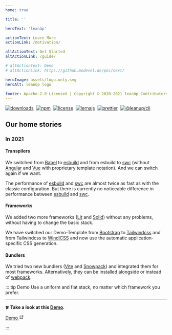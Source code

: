 ```yaml
---
home: true

title: ''

heroText: 'leanûp'

actionText: Learn More
actionLink: /motivation/

altActionText: Get Started
altActionLink: /guide/

# altActionText: Demo
# altActionLink: https://github.modevel.de/poc/next/

heroImage: assets/logo.only.svg
heroAlt: leanûp logo

footer: Apache-2.0 Licensed | Copyright © 2020-2021 leanûp Contributors
---
```


[![downloads][downloads]][downloads-url]&#160;
[![npm][npm]][npm-url]&#160;
[![license][license]][license-url]&#160;
[![lernajs][lernajs]][lernajs-url]&#160;
[![prettier][prettier]][prettier-url]&#160;
[![@leanup/cli](https://snyk.io/advisor/npm-package/@leanup/cli/badge.svg)](https://snyk.io/advisor/npm-package/@leanup/cli)

[downloads]: https://img.shields.io/npm/dt/@leanup/cli.svg
[downloads-url]: https://npmcharts.com/compare/@leanup/cli
[npm]: https://img.shields.io/npm/v/@leanup/cli
[npm-url]: https://www.npmjs.com/package/@leanup/cli
[license]: https://img.shields.io/npm/l/@leanup/stack
[license-url]: https://github.com/leanupjs/leanup/blob/release/1.2/LICENSE.md
[lernajs]: https://img.shields.io/badge/managed%20with-lerna-blueviolet
[lernajs-url]: https://lerna.js.org
[prettier]: https://img.shields.io/badge/code_style-prettier-ff69b4.svg
[prettier-url]: https://prettier.io

## Our home stories

### In 2021

<!-- #### Upgrades

In 2021 we have upgraded a lot of primary dependencies:

| Tool           | From |  To |
| -------------- | ---: | --: |
| **mocha**      |   v7 |  v8 |
| **nightwatch** |   v7 |  v8 |
| **ncu**        |  v10 | v12 | -->

#### Transpilers

We switched from [Babel] to [esbuild] and from esbuild to [swc] (without [Angular] and [Vue] with proprietary template notation). And we can switch again if we want.

The performance of [esbuild] and [swc] are almost twice as fast as with the classic configuration. But there is currently no noticeable difference in performance between [esbuild] and [swc].

#### Frameworks

We added two more frameworks ([Lit] and [Solid]) without any problems, without having to change the basic stack.

We have switched our Demo-Template from [Bootstrap] to [Tailwindcss] and from Tailwindcss to [WindiCSS] and now use the automatic application-specific CSS generation.

#### Bundlers

We tried two new bundlers ([Vite] and [Snowpack]) and integrated them for most frameworks. Alternatively, they can be installed alongside or instead of [webpack].

::: tip Demo
Use a uniform and flat stack, no matter which framework you prefer.<hr>
:four_leaf_clover: **Take a look at this [Demo](https://github.modevel.de/poc/next/).**

<div class="nav-link action alt" style="margin-left: 0; margin-top: 0; margin-bottom: 1em" data-v-3080fee5="" data-v-ed521afe=""><a class="item isExternal" href="https://github.modevel.de/poc/next/" target="_blank" rel="noopener noreferrer" data-v-3080fee5="">Demo <svg class="icon outbound" xmlns="http://www.w3.org/2000/svg" aria-hidden="true" x="0px" y="0px" viewBox="0 0 100 100" width="15" height="15" data-v-3080fee5=""><path fill="currentColor" d="M18.8,85.1h56l0,0c2.2,0,4-1.8,4-4v-32h-8v28h-48v-48h28v-8h-32l0,0c-2.2,0-4,1.8-4,4v56C14.8,83.3,16.6,85.1,18.8,85.1z"></path><polygon fill="currentColor" points="45.7,48.7 51.3,54.3 77.2,28.5 77.2,37.2 85.2,37.2 85.2,14.9 62.8,14.9 62.8,22.9 71.5,22.9"></polygon></svg></a></div>
:::

[babel]: https://babeljs.io
[webpack]: https://webpack.js.org
[swc]: https://swc.rs
[lit]: https://lit.dev
[angular]: https://angular.io
[solid]: https://www.solidjs.com
[tailwindcss]: https://tailwindcss.com
[esbuild]: https://esbuild.github.io
[snowpack]: https://www.snowpack.dev/
[vite]: https://vitejs.dev/
[windicss]: https://windicss.org
[bootstrap]: https://getbootstrap.com
[vue]: https://v3.vuejs.org
